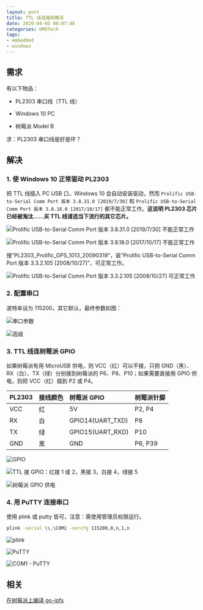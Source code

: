 ```yaml
---
layout: post
title: TTL 线连接树莓派
date: 2020-04-05 00:07:48
categories: UMUTech
tags:
- embedded
- windows
---
```

## 需求

有以下物品：

- PL2303 串口线（TTL 线）

- Windows 10 PC

- 树莓派 Model B

求：PL2303 串口线是好是坏？

## 解决

### 1. 使 Windows 10 正常驱动 PL2303

把 TTL 线插入 PC USB 口，Windows 10 会自动安装驱动，然而  `Prolific USB-to-Serial Comm Port 版本 3.8.31.0 [2019/7/30]` 和  `Prolific USB-to-Serial Comm Port 版本 3.8.18.0 [2017/10/17]` 都不能正常工作。**这说明 PL2303 芯片已经被淘汰……买 TTL 线请选当下流行的其它芯片。**

![Prolific USB-to-Serial Comm Port 版本 3.8.31.0 [2019/7/30] 不能正常工作](/images/20200405-bad-driver-0.png)

![Prolific USB-to-Serial Comm Port 版本 3.8.18.0 [2017/10/17] 不能正常工作](/images/20200405-bad-driver-1.png)

搜“PL2303_Prolific_GPS_1013_20090319”，装“Prolific USB-to-Serial Comm Port 版本 3.3.2.105 [2008/10/27]”，可正常工作。

![Prolific USB-to-Serial Comm Port 版本 3.3.2.105 [2008/10/27] 可正常工作](/images/20200405-driver-version.png)

### 2. 配置串口

波特率设为 115200，其它默认，最终参数如图：

![串口参数](/images/20200405-com1-settings.png)

![高级](/images/20200405-com1-advance.png)

### 3. TTL 线连树莓派 GPIO

如果树莓派有用 MicroUSB 供电，则 VCC（红）可以不接，只把 GND（黑）、RX（白）、TX（绿）分别接到树莓派的 P6、P8、P10；如果需要直接用 GPIO 供电，则把 VCC（红）插到 P2 或 P4。

| PL2303 | 接线颜色 | 树莓派 GPIO | 树莓派针脚 |
| :- | :- | :- | :- |
| VCC | 红 | 5V | P2, P4 |
| RX | 白 | GPIO14(UART_TXD) | P8 |
| TX | 绿 | GPIO15(UART_RXD) | P10 |
| GND | 黑 | GND | P6, P39 |

![GPIO](/images/20200405-gpio.png)

![TTL 接 GPIO：红接 1 或 2，黑接 3，白接 4，绿接 5](/images/20200405-ttl-gpio.jpg)

![树莓派 GPIO 供电](/images/20200405-raspberry-pi.jpg)

### 4. 用 PuTTY 连接串口

使用 plink 或 putty 皆可，注意：需使用管理员权限运行。

```cmd
plink -serial \\.\COM1 -sercfg 115200,8,n,1,n
```

![plink](/images/20200405-plink.png)

![PuTTY](/images/20200405-putty.png)

![COM1 - PuTTY](/images/20200405-com1-putty.png)

## 相关

[在树莓派上编译 go-ipfs](/2020/03/28/umutech-compile-go-ipfs-on-raspberry-pi/)